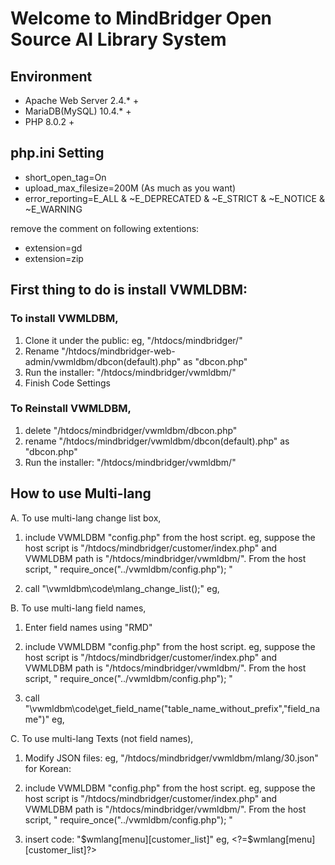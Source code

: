 # Welcome to MindBridger Open Source AI Library System
## Environment
  - Apache Web Server 2.4.* +
  - MariaDB(MySQL) 10.4.* +
  - PHP 8.0.2 +

## php.ini Setting
  - short_open_tag=On
  - upload_max_filesize=200M (As much as you want)
  - error_reporting=E_ALL & ~E_DEPRECATED & ~E_STRICT & ~E_NOTICE & ~E_WARNING

  remove the comment on following extentions:
  - extension=gd 
  - extension=zip  

##  First thing to do is install VWMLDBM:
### To install VWMLDBM,
  1. Clone it under the public: eg, "/htdocs/mindbridger/"
  2. Rename "/htdocs/mindbridger-web-admin/vwmldbm/dbcon(default).php" as "dbcon.php"
  3. Run the installer: "/htdocs/mindbridger/vwmldbm/"
  4. Finish Code Settings

### To Reinstall VWMLDBM,
  1. delete "/htdocs/mindbridger/vwmldbm/dbcon.php"
  2. rename "/htdocs/mindbridger/vwmldbm/dbcon(default).php" as "dbcon.php"
  3. Run the installer: "/htdocs/mindbridger/vwmldbm/"
  
  
## How to use Multi-lang  
 A. To use multi-lang change list box,
  1. include VWMLDBM "config.php" from the host script. 
	eg, suppose the host script is "/htdocs/mindbridger/customer/index.php"
		and VWMLDBM path is "/htdocs/mindbridger/vwmldbm/".	
		From the host script, " require_once("../vwmldbm/config.php"); "
  
  2. call "\vwmldbm\code\mlang_change_list();"
	eg, <?\vwmldbm\code\mlang_change_list();?>
	
	
B. To use multi-lang field names,
  1. Enter field names using "RMD"
  
  2. include VWMLDBM "config.php" from the host script. 
	eg, suppose the host script is "/htdocs/mindbridger/customer/index.php"
		and VWMLDBM path is "/htdocs/mindbridger/vwmldbm/".	
		From the host script, " require_once("../vwmldbm/config.php"); "
  
  3. call "\vwmldbm\code\get_field_name("table_name_without_prefix","field_name")"
		eg, <?PHP \vwmldbm\code\get_field_name("customer","first_name");?>
	
	
C. To use multi-lang Texts (not field names),
  1. Modify JSON files: eg, "/htdocs/mindbridger/vwmldbm/mlang/30.json" for Korean:
  2. include VWMLDBM "config.php" from the host script. 
	eg, suppose the host script is "/htdocs/mindbridger/customer/index.php"
		and VWMLDBM path is "/htdocs/mindbridger/vwmldbm/".	
		From the host script, " require_once("../vwmldbm/config.php"); "
  
  3. insert code: "$wmlang[menu][customer_list]"
		eg, <?=$wmlang[menu][customer_list]?>
